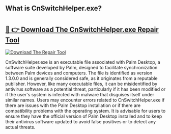 ## What is CnSwitchHelper.exe? 

# <h2><a href="https://exedetect.com/download.php?CnSwitchHelper.exe">🔗 👉 Download The CnSwitchHelper.exe Repair Tool</a></h2>

[![Download The Repair Tool](https://exedetect.com/download-button.jpg)](https://exedetect.com/download.php?CnSwitchHelper.exe)

CnSwitchHelper.exe is an executable file associated with Palm Desktop, a software suite developed by Palm, designed to facilitate synchronization between Palm devices and computers. The file is identified as version 1.3.0.0 and is generally considered safe, as it originates from a reputable publisher. However, like many executable files, it can be misidentified by antivirus software as a potential threat, particularly if it has been modified or if the user's system is infected with malware that disguises itself under similar names. Users may encounter errors related to CnSwitchHelper.exe if there are issues with the Palm Desktop installation or if there are compatibility problems with the operating system. It is advisable for users to ensure they have the official version of Palm Desktop installed and to keep their antivirus software updated to avoid false positives or to detect any actual threats.